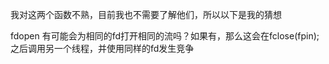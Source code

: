 我对这两个函数不熟，目前我也不需要了解他们，所以以下是我的猜想

fdopen 有可能会为相同的fd打开相同的流吗？如果有，那么这会在fclose(fpin);之后调用另一个线程，并使用同样的fd发生竞争

